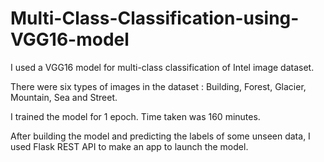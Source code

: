 # Multi-Class-Classification-using-VGG16-model

I used a VGG16 model for multi-class classification of Intel image dataset.

There were six types of images in the dataset : Building, Forest, Glacier, Mountain, Sea and Street.

I trained the model for 1 epoch. Time taken was 160 minutes.

After building the model and predicting the labels of some unseen data, I used Flask REST API to make an app to launch the model.
